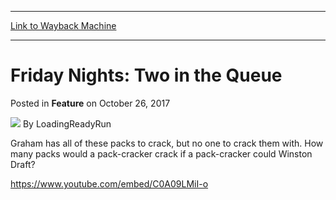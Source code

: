 
---
[Link to Wayback Machine](https://web.archive.org/web/20171109102130/https://magic.wizards.com/en/articles/archive/feature/friday-nights-two-queue-2017-10-26)

[_metadata_:wayback_url]:- "https://magic.wizards.com/en/articles/archive/feature/friday-nights-two-queue-2017-10-26"
[_metadata_:wayback_raw_url]:- "https://web.archive.org/web/20171109102130id_/https://magic.wizards.com/en/articles/archive/feature/friday-nights-two-queue-2017-10-26"
[_metadata_:wayback_capture_timestamp]:- "2017-11-09 10:21:30+00:00"
[_metadata_:description]:- "How many packs would a pack-cracker crack if a pack-cracker could Winston Draft?"
[_metadata_:generator]:- "Drupal 7 (http://drupal.org)"
[_metadata_:publish_date]:- "2017-10-26"
---


Friday Nights: Two in the Queue
===============================



 Posted in **Feature**
 on October 26, 2017 






![](https://media.magic.wizards.com/styles/auth_small/public/images/person/lrrbiopic.png)
By LoadingReadyRun











Graham has all of these packs to crack, but no one to crack them with. How many packs would a pack-cracker crack if a pack-cracker could Winston Draft?


<https://www.youtube.com/embed/C0A09LMiI-o>







